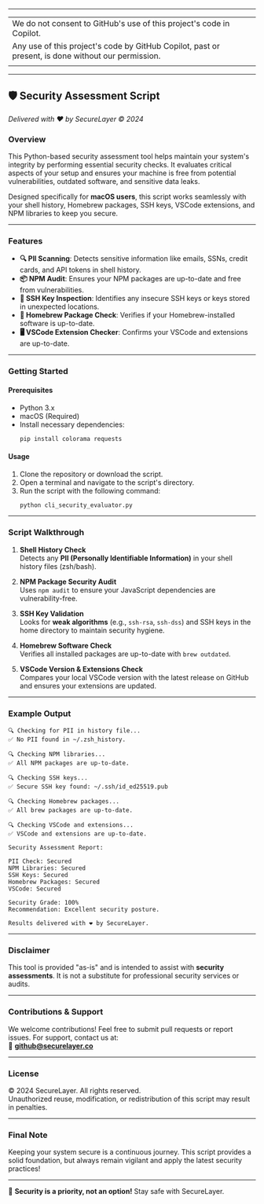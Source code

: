 ----
|   |
|:--|
| We do not consent to GitHub's use of this project's code in Copilot. 
Any use of this project's code by GitHub Copilot,  past or present, is done without our permission. |
|   |
----

## 🛡️ Security Assessment Script  
*Delivered with ❤️ by SecureLayer © 2024*

### **Overview**
This Python-based security assessment tool helps maintain your system's integrity by performing essential security checks. It evaluates critical aspects of your setup and ensures your machine is free from potential vulnerabilities, outdated software, and sensitive data leaks.

Designed specifically for **macOS users**, this script works seamlessly with your shell history, Homebrew packages, SSH keys, VSCode extensions, and NPM libraries to keep you secure.

---

### **Features**
- **🔍 PII Scanning**: Detects sensitive information like emails, SSNs, credit cards, and API tokens in shell history.
- **📦 NPM Audit**: Ensures your NPM packages are up-to-date and free from vulnerabilities.
- **🔑 SSH Key Inspection**: Identifies any insecure SSH keys or keys stored in unexpected locations.
- **🍺 Homebrew Package Check**: Verifies if your Homebrew-installed software is up-to-date.
- **🖥️ VSCode Extension Checker**: Confirms your VSCode and extensions are up-to-date.

---

### **Getting Started**

#### **Prerequisites**
- Python 3.x  
- macOS (Required)  
- Install necessary dependencies:  
  ```bash
  pip install colorama requests
  ```

#### **Usage**
1. Clone the repository or download the script.
2. Open a terminal and navigate to the script's directory.
3. Run the script with the following command:  
   ```bash
   python cli_security_evaluator.py
   ```

---

### **Script Walkthrough**
1. **Shell History Check**  
   Detects any **PII (Personally Identifiable Information)** in your shell history files (zsh/bash).

2. **NPM Package Security Audit**  
   Uses `npm audit` to ensure your JavaScript dependencies are vulnerability-free.

3. **SSH Key Validation**  
   Looks for **weak algorithms** (e.g., `ssh-rsa`, `ssh-dss`) and SSH keys in the home directory to maintain security hygiene.

4. **Homebrew Software Check**  
   Verifies all installed packages are up-to-date with `brew outdated`.

5. **VSCode Version & Extensions Check**  
   Compares your local VSCode version with the latest release on GitHub and ensures your extensions are updated.

---

### **Example Output**

```
🔍 Checking for PII in history file...
✅ No PII found in ~/.zsh_history.

🔍 Checking NPM libraries...
✅ All NPM packages are up-to-date.

🔍 Checking SSH keys...
✅ Secure SSH key found: ~/.ssh/id_ed25519.pub

🔍 Checking Homebrew packages...
✅ All brew packages are up-to-date.

🔍 Checking VSCode and extensions...
✅ VSCode and extensions are up-to-date.

Security Assessment Report:

PII Check: Secured
NPM Libraries: Secured
SSH Keys: Secured
Homebrew Packages: Secured
VSCode: Secured

Security Grade: 100%
Recommendation: Excellent security posture.

Results delivered with ❤️ by SecureLayer.
```
   
---

### **Disclaimer**
This tool is provided "as-is" and is intended to assist with **security assessments**. It is not a substitute for professional security services or audits.

---

### **Contributions & Support**
We welcome contributions! Feel free to submit pull requests or report issues. For support, contact us at:  
📧 **github@securelayer.co**

---

### **License**
© 2024 SecureLayer. All rights reserved.  
Unauthorized reuse, modification, or redistribution of this script may result in penalties.

---

### **Final Note**
Keeping your system secure is a continuous journey. This script provides a solid foundation, but always remain vigilant and apply the latest security practices!

---

💙 **Security is a priority, not an option!** Stay safe with SecureLayer.
